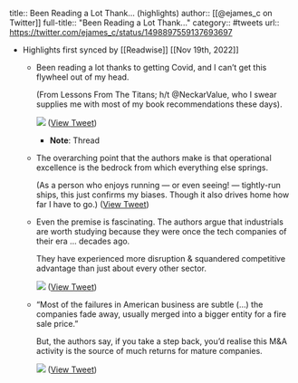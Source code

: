 title:: Been Reading a Lot Thank... (highlights)
author:: [[@ejames_c on Twitter]]
full-title:: "Been Reading a Lot Thank..."
category:: #tweets
url:: https://twitter.com/ejames_c/status/1498897559137693697

- Highlights first synced by [[Readwise]] [[Nov 19th, 2022]]
	- Been reading a lot thanks to getting Covid, and I can’t get this flywheel out of my head.
	  
	  (From Lessons From The Titans; h/t @NeckarValue, who I swear supplies me with most of my book recommendations these days). 
	  
	  ![](https://pbs.twimg.com/media/FM0nYVzVkAE5oxC.jpg) ([View Tweet](https://twitter.com/ejames_c/status/1498897559137693697))
		- **Note**: Thread
	- The overarching point that the authors make is that operational excellence is the bedrock from which everything else springs.
	  
	  (As a person who enjoys running — or even seeing! — tightly-run ships, this just confirms my biases. Though it also drives home how far I have to go.) ([View Tweet](https://twitter.com/ejames_c/status/1498898475580555267))
	- Even the premise is fascinating. The authors argue that industrials are worth studying because they were once the tech companies of their era … decades ago.
	  
	  They have experienced more disruption & squandered competitive advantage than just about every other sector. 
	  
	  ![](https://pbs.twimg.com/media/FM0qB9tagAApL1z.jpg) ([View Tweet](https://twitter.com/ejames_c/status/1498900482655662083))
	- “Most of the failures in American business are subtle (…) the companies fade away, usually merged into a bigger entity for a fire sale price.”
	  
	  But, the authors say, if you take a step back, you’d realise this M&A activity is the source of much returns for mature companies. 
	  
	  ![](https://pbs.twimg.com/media/FM0rCEaaUAEo_Op.jpg) ([View Tweet](https://twitter.com/ejames_c/status/1498901586956853249))